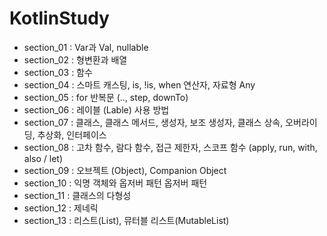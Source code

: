 # KotlinStudy
- section_01 : Var과 Val, nullable
- section_02 : 형변환과 배열
- section_03 : 함수
- section_04 : 스마트 캐스팅, is, !is, when 연산자, 자료형 Any
- section_05 : for 반복문 (.., step, downTo)
- section_06 : 레이블 (Lable) 사용 방법
- section_07 : 클래스, 클래스 메서드, 생성자, 보조 생성자, 클래스 상속, 오버라이딩, 추상화, 인터페이스
- section_08 : 고차 함수, 람다 함수, 접근 제한자, 스코프 함수 (apply, run, with, also / let)
- section_09 : 오브젝트 (Object), Companion Object
- section_10 : 익명 객체와 옵저버 패턴 옵저버 패턴
- section_11 : 클래스의 다형성
- section_12 : 제네릭
- section_13 : 리스트(List), 뮤터블 리스트(MutableList)